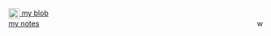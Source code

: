 <a href="https://www.gitsu.cn">
  <img align="center" alt="wineSu" width="22px" src="https://www.gitsu.cn/static/img/favicon.ico" />
  my blob
</a>
<br />
<a href="https://blog.csdn.net/susuzhe123">
  <img align="right" alt="wineSu" width="14px" src="https://csdnimg.cn/public/favicon.ico" />
  my notes
</a>

